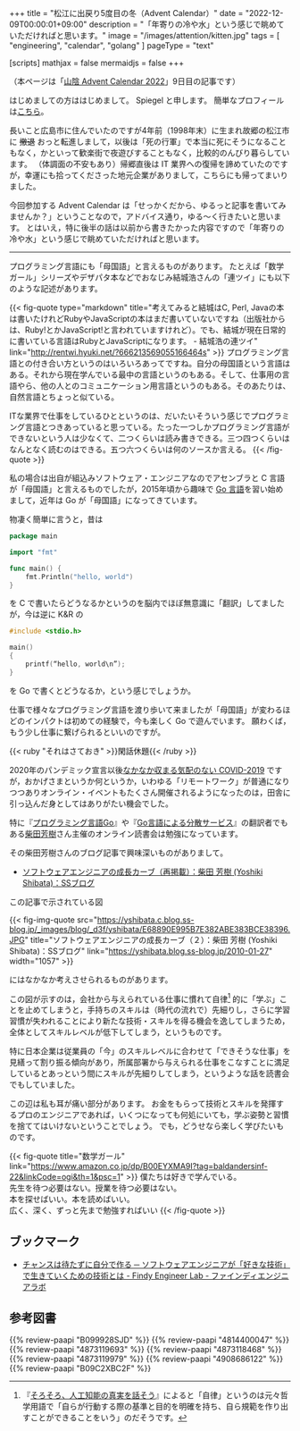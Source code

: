 +++
title = "松江に出戻り5度目の冬（Advent Calendar）"
date =  "2022-12-09T00:00:01+09:00"
description = "「年寄りの冷や水」という感じで眺めていただければと思います。"
image = "/images/attention/kitten.jpg"
tags = [ "engineering", "calendar", "golang" ]
pageType = "text"

[scripts]
  mathjax = false
  mermaidjs = false
+++

（本ページは「[山陰 Advent Calendar 2022](https://adventar.org/calendars/8245 "山陰 Advent Calendar 2022 - Adventar")」9日目の記事です）

はじめましての方ははじめまして。
Spiegel と申します。
簡単なプロフィールは[こちら](https://baldanders.info/profile/ "公開履歴書 | Baldanders.info")。

長いこと広島市に住んでいたのですが4年前（1998年末）に生まれ故郷の松江市に ~~撤退~~ おっと転進しまして，以後は「死の行軍」で本当に死にそうになることもなく，かといって歓楽街で夜遊びすることもなく，比較的のんびり暮らしています。
（体調面の不安もあり）帰郷直後は IT 業界への復帰を諦めていたのですが，幸運にも拾ってくださった地元企業がありまして，こちらにも帰ってまいりました。

今回参加する Advent Calendar は「せっかくだから、ゆるっと記事を書いてみませんか？」ということなので，アドバイス通り，ゆる～く行きたいと思います。
とはいえ，特に後半の話は以前から書きたかった内容ですので「年寄りの冷や水」という感じで眺めていただければと思います。

----

プログラミング言語にも「母国語」と言えるものがあります。
たとえば「数学ガール」シリーズやデザパタ本などでおなじみ結城浩さんの「連ツイ」にも以下のような記述があります。

{{< fig-quote type="markdown" title="考えてみると結城はC, Perl, Javaの本は書いたけれどRubyやJavaScriptの本はまだ書いていないですね（出版社からは、Ruby!とかJavaScript!と言われていますけれど）。でも、結城が現在日常的に書いている言語はRubyとJavaScriptになります。 - 結城浩の連ツイ" link="http://rentwi.hyuki.net/?666213569055166464s" >}}
プログラミング言語との付き合い方というのはいろいろあってですね。自分の母国語という言語はある。それから現在学んでいる最中の言語というのもある。そして、仕事用の言語やら、他の人とのコミュニケーション用言語というのもある。そのあたりは、自然言語とちょっと似ている。

ITな業界で仕事をしているひとというのは、だいたいそういう感じでプログラミング言語とつきあっていると思っている。たった一つしかプログラミング言語ができないという人は少なくて、二つくらいは読み書きできる。三つ四つくらいはなんとなく読むのはできる。五つ六つくらいは何のソースか言える。
{{< /fig-quote >}}

私の場合は出自が組込みソフトウェア・エンジニアなのでアセンブラと C 言語が「母国語」と言えるものでしたが，2015年頃から趣味で [Go 言語][Go]を習い始めまして，近年は Go が「母国語」になってきています。

物凄く簡単に言うと，昔は

```go
package main

import "fmt"

func main() {
    fmt.Println("hello, world")
}
```

を C で書いたらどうなるかというのを脳内でほぼ無意識に「翻訳」してましたが，今は逆に K&R の

```c
#include <stdio.h>

main()
{
    printf(“hello, world\n”);
}
```

を Go で書くとどうなるか，という感じでしょうか。

仕事で様々なプログラミング言語を渡り歩いて来ましたが「母国語」が変わるほどのインパクトは初めての経験で，今も楽しく Go で遊んでいます。
願わくば，もう少し仕事に繋げられるといいのですが。

{{< ruby "それはさておき" >}}閑話休題{{< /ruby >}}

2020年のパンデミック宣言以後[なかなか収まる気配のない COVID-2019](https://github.com/spiegel-im-spiegel/covid-2019-report) ですが，おかげさまというか何というか，いわゆる「リモートワーク」が普通になりつつありオンライン・イベントもたくさん開催されるようになったのは，田舎に引っ込んだ身としてはありがたい機会でした。

特に『[プログラミング言語Go](https://www.amazon.co.jp/dp/B099928SJD?tag=baldandersinf-22&linkCode=ogi&th=1&psc=1)』や『[Go言語による分散サービス](https://www.amazon.co.jp/dp/4873119979?tag=baldandersinf-22&linkCode=ogi&th=1&psc=1)』の翻訳者でもある[柴田芳樹](https://yshibata.blog.ss-blog.jp/)さん主催のオンライン読書会は勉強になっています。

その柴田芳樹さんのブログ記事で興味深いものがありまして。

- [ソフトウェアエンジニアの成長カーブ（再掲載）：柴田 芳樹 (Yoshiki Shibata)：SSブログ](https://yshibata.blog.ss-blog.jp/2013-10-10)

この記事で示されている図

{{< fig-img-quote src="https://yshibata.c.blog.ss-blog.jp/_images/blog/_d3f/yshibata/E68890E995B7E382ABE383BCE38396.JPG" title="ソフトウェアエンジニアの成長カーブ（２）：柴田 芳樹 (Yoshiki Shibata)：SSブログ" link="https://yshibata.blog.ss-blog.jp/2010-01-27" width="1057" >}}

にはなかなか考えさせられるものがあります。

この図が示すのは，会社から与えられている仕事に慣れて自律[^ai1] 的に「学ぶ」ことを止めてしまうと，手持ちのスキルは（時代の流れで）先細りし，さらに学習習慣が失われることにより新たな技術・スキルを得る機会を逸してしまうため，全体としてスキルレベルが低下してしまう，というものです。

[^ai1]: 『[そろそろ、人工知能の真実を話そう](https://www.amazon.co.jp/dp/B071FHBGW8?tag=baldandersinf-22&linkCode=ogi&th=1&psc=1)』によると「自律」というのは元々哲学用語で「自らが行動する際の基準と目的を明確を持ち、自ら規範を作り出すことができることをいう」のだそうです。

特に日本企業は従業員の「今」のスキルレベルに合わせて「できそうな仕事」を見繕って割り振る傾向があり，所属部署から与えられる仕事をこなすことに満足しているとあっという間にスキルが先細りしてしまう，というような話を読書会でもしていました。

この辺は私も耳が痛い部分があります。
お金をもらって技術とスキルを発揮するプロのエンジニアであれば，いくつになっても何処にいても，学ぶ姿勢と習慣を捨ててはいけないということでしょう。
でも，どうせなら楽しく学びたいものです。

{{< fig-quote title="数学ガール" link="https://www.amazon.co.jp/dp/B00EYXMA9I?tag=baldandersinf-22&linkCode=ogi&th=1&psc=1" >}}
僕たちは好きで学んでいる。
<br>先生を待つ必要はない。授業を待つ必要はない。
<br>本を探せばいい。本を読めばいい。
<br>広く、深く、ずっと先まで勉強すればいい
{{< /fig-quote >}}

[Go]: https://go.dev/

## ブックマーク

- [チャンスは待たずに自分で作る ─ ソフトウェアエンジニアが「好きな技術」で生きていくための技術とは - Findy Engineer Lab - ファインディエンジニアラボ](https://engineer-lab.findy-code.io/tenntenn-go)

## 参考図書

{{% review-paapi "B099928SJD" %}} <!-- プログラミング言語Go -->
{{% review-paapi "4814400047" %}} <!-- 初めてのGo言語 -->
{{% review-paapi "4873119693" %}} <!-- 実用 Go 言語 -->
{{% review-paapi "4873118468" %}} <!-- Go言語による並行処理 -->
{{% review-paapi "4873119979" %}} <!-- Go言語による分散サービス -->
{{% review-paapi "4908686122" %}} <!-- Goならわかるシステムプログラミング 第2版 -->
{{% review-paapi "B09C2XBC2F" %}} <!-- Golang Tシャツ -->
